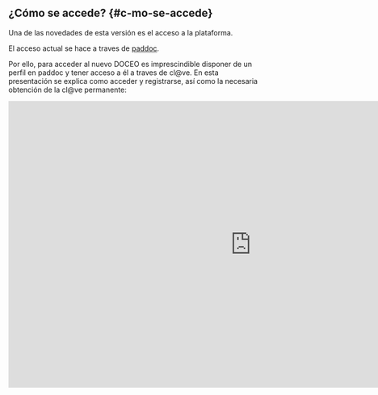 ## ¿Cómo se accede? {#c-mo-se-accede}

Una de las novedades de esta versión es el acceso a la plataforma.

El acceso actual se hace a traves de [paddoc](https://paddoc.aragon.es/epdtp/pubInitLogin).

Por ello, para acceder al nuevo DOCEO es imprescindible disponer de un perfil en paddoc y tener acceso a él a traves de cl@ve. En esta presentación se explica como acceder y registrarse, así como la necesaria obtención de la cl@ve permanente:

<iframe src="https://docs.google.com/presentation/d/e/2PACX-1vSCVs_UW6fZuE-kMt29LXxT2DflO1XZ9B2H3WqRccSa0yDSoFwTw43DoPlsXGTwbrE4x9FHcwsP4BNN/embed?start=false&loop=false&delayms=3000" frameborder="0" width="960" height="569" allowfullscreen="true" mozallowfullscreen="true" webkitallowfullscreen="true"></iframe>
